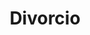 ---
title: Divorcio
sidebar: 
  title: ¿Necesitas realizar una Herencia?
  text: <p>En la Notaría vilas te ayudamos a gestional tu Herencia.</p>
  btn_text: Contactar
service_type:
- Familia
---
